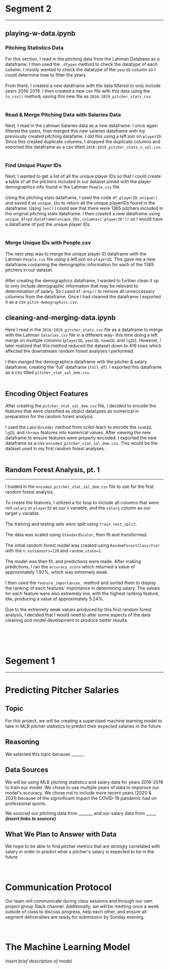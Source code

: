 # Segment 2
---
## playing-w-data.ipynb
### Pitching Statistics Data
For this section, I read in the pitching data from the Lahman Database as a dataframe. I then used the `.dtypes` method to check the datatype of each column. I mostly wanted to check the datatype of the `yearID` column so I could determine how to filter the years. 
<br><br>
From there, I created a new dataframe with the data filtered to only include years 2016-2019. I then created a new csv file with this data using the `to_csv()` method, saving this new file as `2016-2019_pitcher_stats_csv`.
<br><br>
### Read & Merge Pitching Data with Salaries Data
Next, I read in the Lahman Salaries data as a new dataframe. I once again filtered the years, then merged this new salaries dataframe with my previously created pitching datafame. I did this using a left join on `playerID`. Since this created duplicate columns, I dropped the duplicate columns and exported this dataframe as a csv titled `2016-2019_pitcher_stats_n_sal.csv`.
<br><br>
### Find Unique Player IDs
Next, I wanted to get a list of all the unique player IDs so that I could create a table of all the pitchers included in our dataset joined with the player demographics info found in the Lahman `People.csv` file. 
<br><br>
Using the pitching stats dataframe, I used the code `df.playerID.unique()` and saved it as `unique_IDs` to return all the unique playerIDs found in the dataframe. Using `len()` I could see that there were 1365 pitchers included in the original pitching stats dataframe. I then created a new dataframe using `unique_df=pd.DataFrame(unique_IDs,columns=['playerID'])` so I would have a dataframe of just the unique player IDs.
<br><br>
### Merge Unique IDs with People.csv
The next step was to merge the unique player ID dataframe with the Lahman `People.csv` file using a left join on `playerID`. This gave me a new dataframe containing the demographic information for each of the 1365 pitchers in our dataset.
<br><br>
After creating the demographics dataframe, I wanted to further clean it up to only include demographic information that may be relevant to determination of salary. So I used `df.drop()` to remove all unneccessary columms from the dataframe. Once I had cleaned the dataframe I exported it as a csv `pitch-demographics.csv`. 

## cleaning-and-merging-data.ipynb
Here I read in the `2016-2019_pitcher_stats.csv` file as a dataframe to merge with the Lahman `Salaries.csv` file in a different way- this time doing a left merge on multiple columns (`playerID`, `yearID`, `teamID`, and `lgID`). However, I later realized that this method reduced the dataset down to 416 rows which affected the downstream random forest analyses I performed.
<br><br>
I then merged the demographics dataframe with the pitcher & salary dataframe, creating the 'full' dataframe (`full_df`). I exported this dataframe as a csv titled `pitcher_stat_sal_dem.csv`.
<br><br>

## Encoding Object Features
After creating the `pitcher_stat_sal_dem.csv` file, I decided to encode the features that were classified as object datatypes as numerical in preparation for the random forest analysis. 
<br><br>
I used the `LabelEncoder` method from scikit-learn to encode the `teamID`, `lgID`, and `throws` features into numerical values. After viewing the new dataframe to ensure features were properly encoded, I exported the new dataframe as a csv `encoded_pitcher_stat_sal_dem.csv`. This would be the dataset used in my first random forest analyses.
<br>
<br>

## Random Forest Analysis, pt. 1
---
I loaded in the `encoded_pitcher_stat_sal_dem.csv` file to use for the first random forest analysis. 
<br><br>
To create the features, I utilized a for loop to include all columns that were not `salary` or `playerID` as our `X` variable, and the `salary` column as our target `y` variable. 
<br><br>
The training and testing sets were split using `train_test_split`.
<br><br>
The data was scaled using `StandardScaler`, then fit and transformed. 
<br><br>
The initial random forest model was created using `RandomForestClassifier` with the `n_estimators=128` and `random_state=1`. 
<br><br>
The model was then fit, and predictions were made. After making predictions, I ran the `accuracy_score` which returned a value of approximately 1.92%, which was extremely weak. 
<br><br>
I then used the `feature_importances_` method and sorted them to display the ranking of each features' importance in determining salary. The values for each feature were also extremely low, with the highest ranking feature, `ERA`, producing a value of approximately 5.24%. 
<br><br>
Due to the extremely weak values produced by this first random forest analysis, I decided that I would need to alter some aspects of the data cleaning and model development to produce better results. 





<br><br><br>
# Segement 1
---


# Predicting Pitcher Salaries
## Topic
For this project, we will be creating a supervised machine learning model to take in MLB pitcher statistics to predict their expected salaries in the future.

## Reasoning
We selected this topic because ______.

## Data Sources
We will be using MLB pitching statistics and salary data for years 2016-2019 to train our model. We chose to use multiple years of data to imporove our model's accuracy. We chose not to include more recent years (2020 & 2021) because of the signinficant impact the COVID-19 pandemic had on professional sports. 

We sourced our pitching data from _______ and our salary data from _____ ***(insert links to sources)***

## What We Plan to Answer with Data
We hope to be able to find pitcher metrics that are strongly correlated with salary in order to predict what a pitcher's salary is expected to be in the future.

<br>

# Communication Protocol
Our team will communicate during class sessions and through our own project group Slack channel. Additionally, we will be meeting once a week outside of class to discuss progress, help each other, and ensure all segment deliverables are ready for submission by Sunday evening.


<br>

# The Machine Learning Model
*insert brief description of model*